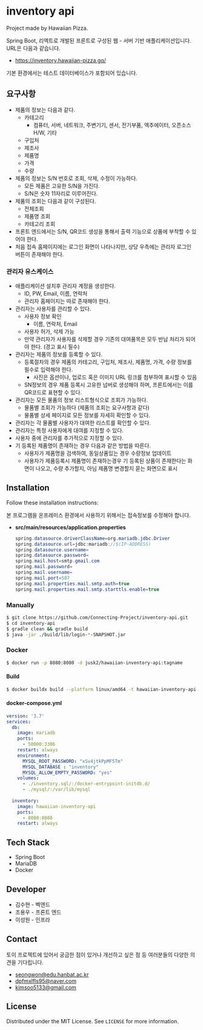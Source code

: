 # inventory api

Project made by Hawaiian Pizza.

Spring Boot, 리엑트로 개발된 프론트로 구성된 웹 - 서버 기반 애플리케이션입니다. URL은 다음과 같습니다.

- https://inventory.hawaiian-pizza.gq/

기본 환경에서는 테스트 데이터베이스가 포함되어 있습니다. 



## 요구사항

- 제품의 정보는 다음과 같다.
  - 카테고리
    - 컴퓨터, 서버, 네트워크, 주변기기, 센서, 전기부품, 엑추에이터, 오픈소스H/W,  기타
  - 구입처
  - 제조사
  - 제품명
  - 가격
  - 수량
- 제품의 정보는 S/N 번호로 조회, 삭제, 수정이 가능하다.
  - 모든 제품은 고유한 S/N을 가진다.
  - S/N은 숫자 11자리로 이루어진다.
- 제품의 조회는 다음과 같이 구성된다.
  - 전체조회
  - 제품명 조회
  - 카테고리 조회
- 프론트 엔드에서는 S/N, QR코드 생성을 통해서 출력 기능으로 상품에 부착할 수 있어야 한다.
- 처음 접속 홈페이지에는 로그인 화면이 나타나지만, 상당 우측에는 관리자 로그인 버튼이 존재해야 한다.



### 관리자 유스케이스

- 애플리케이션 설치후 관리자 계정을 생성한다.
  - ID, PW, Email, 이름, 연락처
  - 관리자 홈페이지는 따로 존재해야 한다.
- 관리자는 사용자를 관리할 수 있다.
  - 사용자 정보 확인
    - 이름, 연락처, Email
  - 사용자 허가, 삭제 가능
  - 만약 관리자가 사용자를 삭제할 경우 기존의 대여품목은 모두 반납 처리가 되어야 한다. (경고 표시 필수)
- 관리자는 제품의 정보를 등록할 수 있다.
  - 등록절차의 경우 제품의 카테고리, 구입처, 제조사, 제품명, 가격, 수량 정보를 필수로 입력해야 한다.
    - 사진은 옵션이나, 업로드 혹은 이미지 URL 링크를 첨부하여 표시할 수 있음
  - SN정보의 경우 제품 등록시 고유한 넘버로 생성해야 하며, 프론트에서는 이를 QR코드로 표현할 수 있다.
- 관리자는 모든 물품의 정보 리스트형식으로 조회가 가능하다.
  - 물품별 조회가 가능하다 (제품의 조회는 요구사항과 같다)
  - 물품별 상세 페이지로 모든 정보를 자세히 확인할 수 있다.
- 관리자는 각 물품별 사용자가 대여한 리스트를 확인할 수 있다.
- 관리자는 특정 사용자에게 대여를 지정할 수 있다.
- 사용자 중에 관리자를 추가적으로 지정할 수 있다.
- 기 등록된 제품명이 존재하는 경우 다음과 같은 방법을 따른다.
  - 사용자가 제품명을 검색하여, 동일상품있는 경우 수량정보 업데이트
  - 사용자가 제품등록시 제품명이 존재하는경우 기 등록된 상품이 존재한다는 화면이 나오고, 수량 추가할지, 아님 제품명 변경할지 묻는 화면으로 표시



## Installation

Follow these installation instructions:

본 프로그램을 온프레미스 환경에서 사용하기 위해서는 접속정보를 수정해야 합니다.

- **src/main/resources/application.properties**

  ```java
  spring.datasource.driverClassName=org.mariadb.jdbc.Driver
  spring.datasource.url=jdbc:mariadb://$(IP-ADDRESS)
  spring.datasource.username=
  spring.datasource.password=
  spring.mail.host=smtp.gmail.com
  spring.mail.password=
  spring.mail.username=
  spring.mail.port=587
  spring.mail.properties.mail.smtp.auth=true
  spring.mail.properties.mail.smtp.starttls.enable=true
  ```

  

### Manually

```bash
$ git clone https://github.com/Connecting-Project/inventory-api.git
$ cd inventory-api
$ gradle clean && gradle build 
$ java -jar ./build/lib/login-*-SNAPSHOT.jar
```



### Docker

```bash
$ docker run -p 8080:8080 -d jusk2/hawaiian-inventory-api:tagname
```

#### Build 

```bash
$ docker buildx build --platform linux/amd64 -t hawaiian-inventory-api .
```

#### docker-compose.yml 

```yaml
version: '3.7'
services:
  db:
    image: mariadb
    ports:
      - 50000:3306
    restart: always
    environment:
      MYSQL_ROOT_PASSWORD: "xSv4jtkPpMF5Tm"
      MYSQL_DATABASE : "inventory"
      MYSQL_ALLOW_EMPTY_PASSWORD: "yes"
    volumes:
      - ./inventory.sql/:/docker-entrypoint-initdb.d/
      - ./mysql/:/var/lib/mysql
      
  inventory:
    image: hawaiian-inventory-api
    ports:
      - 8080:8080
    restart: always
```



## Tech Stack

- Spring Boot
- MariaDB
- Docker

## Developer

- 김수현 - 벡엔드
- 조용우 - 프론트 엔드
- 이성원 - 인프라

## Contact

토이 프로젝트에 있어서 궁금한 점이 있거나 개선하고 싶은 점 등 여러분들의 다양한 의견을 기다립니다.

- [seongwon@edu.hanbat.ac.kr](mailto:seongwon@edu.hanbat.ac.kr)
- [dpfmxlfls95@naver.com](mailto:dpfmxlfls95@naver.com)
- [kimsoo5133@gmail.com](mailto:kimsoo5133@gmail.com)

## License

Distributed under the MIT License. See `LICENSE` for more information.